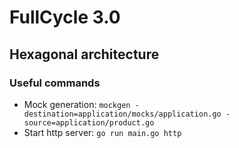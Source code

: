 # FullCycle 3.0

## Hexagonal architecture

### Useful commands

- Mock generation: `mockgen -destination=application/mocks/application.go -source=application/product.go`
- Start http server: `go run main.go http`
